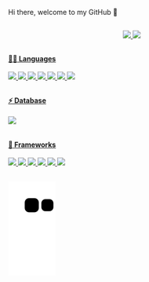 Hi there, welcome to my GitHub 👋


##


<div align="center">
  <a href="https://github.com/cesarmartins1245">
  <img height="180em" src="https://github-readme-stats.vercel.app/api?username=cesarmartins1245&show_icons=true&theme=dark&include_all_commits=true&count_private=true"/>
  <img height="180em" src="https://github-readme-stats.vercel.app/api/top-langs/?username=cesarmartins1245&layout=compact&langs_count=7&theme=dark"/>
</div>


##

  
#### :woman_technologist: Languages
  
<div>
  <img src="https://img.shields.io/badge/HTML5-E34F26?style=for-the-badge&logo=html5&logoColor=white" /> 
  <img src="https://img.shields.io/badge/CSS3-1572B6?style=for-the-badge&logo=css3&logoColor=white" /> 
  <img src="https://img.shields.io/badge/JavaScript-F7DF1E?style=for-the-badge&logo=javascript&logoColor=black" /> 
  <img src="https://img.shields.io/badge/Dart-0175C2?style=for-the-badge&logo=dart&logoColor=white" /> 
  <img src="https://img.shields.io/badge/Python-3776AB?style=for-the-badge&logo=python&logoColor=white" />
  <img src="https://img.shields.io/badge/C-00599C?style=for-the-badge&logo=c&logoColor=white" /> 
  <img src="https://img.shields.io/badge/Java-ED8B00?style=for-the-badge&logo=java&logoColor=white"/>
</div>
  
##

#### :zap: Database 
<div>
  <img src="https://img.shields.io/badge/MySQL-00000F?style=for-the-badge&logo=mysql&logoColor=white" />
</div>
  
##

#### :iphone: Frameworks
<div>
  <img src="https://img.shields.io/badge/Flutter-02569B?style=for-the-badge&logo=flutter&logoColor=white" />
  <img src="https://img.shields.io/badge/Node.js-43853D?style=for-the-badge&logo=node.js&logoColor=white" /> 
  <img src="https://img.shields.io/badge/npm-CB3837?style=for-the-badge&logo=npm&logoColor=white" />
  <img src="https://img.shields.io/badge/React-20232A?style=for-the-badge&logo=react&logoColor=61DAFB" />
  <img src="https://img.shields.io/badge/Git-F05032?style=for-the-badge&logo=git&logoColor=white" /> 
  <img src="https://img.shields.io/badge/React_Native-20232A?style=for-the-badge&logo=react&logoColor=61DAFB"  />
</div>
  
##
  
![Snake animation](https://github.com/cesarmartins1245/cesarmartins1245/blob/output/github-contribution-grid-snake.svg)
  
